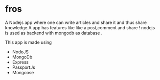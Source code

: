 # fros
A Nodejs app where one can write articles and share it and thus share knowledge.A app has features like like a post,comment and share ! nodejs is used as backend with mongodb as database . 

This app is made using 
<ul>
    <li>NodeJS</li>
    <li>MongoDb</li>
    <li>Express</li>
    <li>PassportJs</li>
    <li>Mongoose</li>
</ul> 
